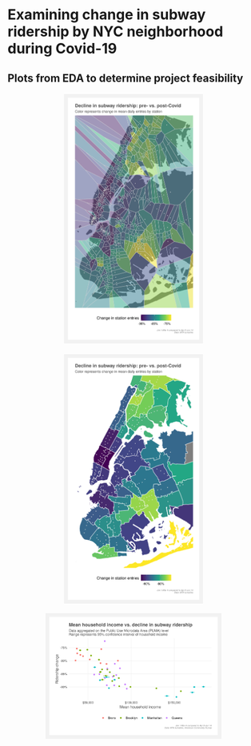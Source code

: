 # Examining change in subway ridership by NYC neighborhood during Covid-19

## Plots from EDA to determine project feasibility

<p align="center">
<img src="Plots/change_in_ridership.png" width=55%>
</p>

<p align="center">
<img src="Plots/change_in_ridership_by_PUMA.png" width=55%>
</p>

<p align="center">
<img src="Plots/change_in_ridership_vs_income.png" width=70%>
</p>

